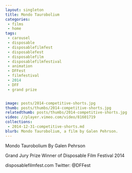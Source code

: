 ```yaml
---
layout: singleton
title: Mondo Taurobolium
categories:
 - films
 - home
tags:
 - carousel
 - disposable
 - disposablefilmfest
 - disposablefest
 - disposablefilm
 - disposablefilmfestival
 - animation
 - DFFest
 - filmfestival
 - 2014
 - DFF
 - grand prize


image: posts/2014-competitive-shorts.jpg
thumb: posts/thumbs/2014-competitive-shorts.jpg
relatedthumb: posts/thumbs/2014-competitive-shorts.jpg
video: //player.vimeo.com/video/81601719
collections:
 - 2014-12-31-competitive-shorts.md
blurb: Mondo Taurobolium, a film by Galen Pehrson.
---
```


Mondo Taurobolium
By Galen Pehrson

Grand Jury Prize Winner of Disposable Film Festival 2014

disposablefilmfest.com
Twitter: @DFFest